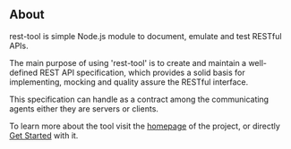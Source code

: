 ## About

rest-tool is simple Node.js module to document, emulate and test RESTful APIs. 

The main purpose of using 'rest-tool' is to create and maintain a well-defined REST API specification, which provides a solid basis for implementing, mocking and quality assure the RESTful interface.

This specification can handle as a contract among the communicating agents either they are servers or clients.

To learn more about the tool visit the [homepage](http://tombenke.github.io/rest-tool/) of the project, or directly [Get Started](http://tombenke.github.io/rest-tool/docs/getStarted.html) with it.
